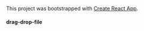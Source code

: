 This project was bootstrapped with [Create React App](https://github.com/facebook/create-react-app).

#### drag-drop-file